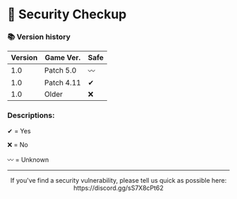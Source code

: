 # 🔐 Security Checkup


### 📚 Version history
| Version | Game Ver. | Safe |
| ------  | ----- | --------- |
| 1.0    | Patch 5.0 | 〰        |
| 1.0    | Patch 4.11 | ✔        |
| 1.0    | Older | ❌        |

### Descriptions:

<p>
✔ = Yes
</p>

<p>
❌ = No
</p>
<p>
〰 = Unknown
</p>

---

<p align=center>
  If you've find a security vulnerability, please tell us quick as possible here: https://discord.gg/sS7X8cPt62
  </p>
